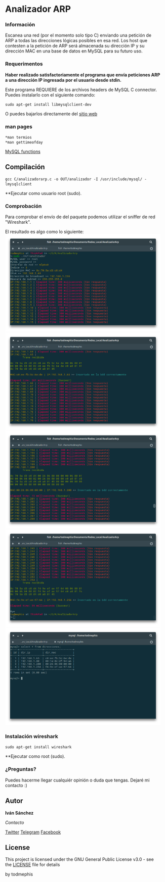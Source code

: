 # Analizador ARP

### Información

Escanea una red (por el momento solo tipo C) enviando una petición de ARP a todas las direcciones lógicas posibles en esa red.
Los host que contesten a la petición de ARP será almacenada su dirección IP y su dirección MAC en una base de datos en MySQL para su futuro uso. 


### Requerimentos

**Haber realizado satisfactoriamente el programa que envía peticiones ARP a una dirección IP ingresada por el usuario desde stdin.**

Este programa REQUIERE de los archivos headers de MySQL C connector.
Puedes instalarlo con el siguiente comando:
```
sudo apt-get install libmysqlclient-dev
```
O puedes bajarlos directamente del [sitio web](https://dev.mysql.com/downloads/connector/c/)

### man pages 
```
*man termios
*man gettimeofday
```
[MySQL functions](https://dev.mysql.com/doc/refman/5.7/en/c-api-functions.html)

## Compilación

```
gcc C/analizadorarp.c -o OUT/analizador -I /usr/include/mysql/ -lmysqlclient

```
**Ejecutar como usuario root (sudo).

### Comprobación
Para comprobar el envío de del paquete podemos utilizar el sniffer de red "Wireshark".

El resultado es algo como lo siguiente:
![imagen 1](https://github.com/todmephis/sockets-lenguaje-C/blob/master/AnalizadorArp/caps/analizadorarp1.png)
![imagen 2](https://github.com/todmephis/sockets-lenguaje-C/blob/master/AnalizadorArp/caps/analizadorarp2.png)
![imagen 3](https://github.com/todmephis/sockets-lenguaje-C/blob/master/AnalizadorArp/caps/analizadorarp3.png)
![imagen 4](https://github.com/todmephis/sockets-lenguaje-C/blob/master/AnalizadorArp/caps/analizadorarp4.png)
![imagen 5](https://github.com/todmephis/sockets-lenguaje-C/blob/master/AnalizadorArp/caps/analizadorarp5.png)

### Instalación wireshark

```
sudo apt-get install wireshark
```
**Ejecutar como root (sudo).

### ¿Preguntas?

Puedes hacerme llegar cualquiér opinión o duda que tengas. Dejaré mi contacto :)

## Autor

**Iván Sánchez**

*Contacto*

[Twitter](https://twitter.com/todmephis) 
[Telegram](http://telegram.me/todmephis)
[Facebook](https://www.facebook.com/0xSCRIPTKIDDIE1)



## License

This project is licensed under the GNU General Public License v3.0 - see the [LICENSE](LICENSE) file for details

by todmephis